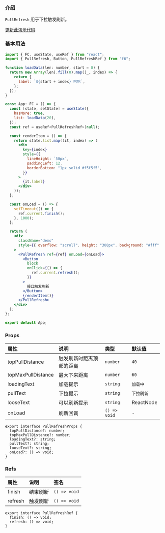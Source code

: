 <div class="block-panel">

<h3>介绍</h3>

`PullRefresh` 用于下拉触发刷新。


</div>
<div class="block-panel">
        <a class="to-github-link" target="_blank" href=https://github.com/Webang/f6/tree/master/packages/f6/packages/pull-refresh/demo/basic.md>更新此演示代码</a>
        <h3>基本用法</h3>

```jsx
import { FC, useState, useRef } from "react";
import { PullRefresh, Button, PullRefreshRef } from "f6";

function loadData(len: number, start = 0) {
  return new Array(len).fill(0).map((_, index) => {
    return {
      label: `${start + index} 哈哈`,
    };
  });
}

const App: FC = () => {
  const [state, setState] = useState({
    hasMore: true,
    list: loadData(20),
  });
  const ref = useRef<PullRefreshRef>(null);

  const renderItem = () => {
    return state.list.map((it, index) => (
      <div
        key={index}
        style={{
          lineHeight: `50px`,
          paddingLeft: 12,
          borderBottom: "1px solid #f5f5f5",
        }}
      >
        {it.label}
      </div>
    ));
  };

  const onLoad = () => {
    setTimeout(() => {
      ref.current.finish();
    }, 1000);
  };

  return (
    <div
      className="demo"
      style={{ overflow: "scroll", height: "300px", background: "#fff" }}
    >
      <PullRefresh ref={ref} onLoad={onLoad}>
        <Button
          block
          onClick={() => {
            ref.current.refresh();
          }}
        >
          接口触发刷新
        </Button>
        {renderItem()}
      </PullRefresh>
    </div>
  );
};

export default App;
```
</div>
<div class="block-panel">

<h3>Props</h3>

| 属性 | 说明 | 类型 | 默认值 |
| :-  | :- | :- | :- |
| topPullDistance | 触发刷新时距离顶部的距离 | `number` | `40` |
| topMaxPullDistance | 最大下来距离 | `number` | `60` |
| loadingText | 加载提示 | `string` | `加载中` |
| pullText | 下拉提示 | `string` | `下拉刷新` |
| looseText | 可以刷新提示 | `string` | ReactNode |
| onLoad | 刷新回调 | `() => void` | - |

```tsx
export interface PullRefreshProps {
  topPullDistance?: number;
  topMaxPullDistance?: number;
  loadingText?: string;
  pullText?: string;
  looseText?: string;
  onLoad?: () => void;
}
```


</div>
<div class="block-panel">

<h3>Refs</h3>

| 属性 | 说明 | 签名 |
| :-  | :- | :- |
| finish | 结束刷新 | `() => void` |
| refresh | 触发刷新 | `() => void` |

```tsx
export interface PullRefreshRef {
  finish: () => void;
  refresh: () => void;
}
```
</div>